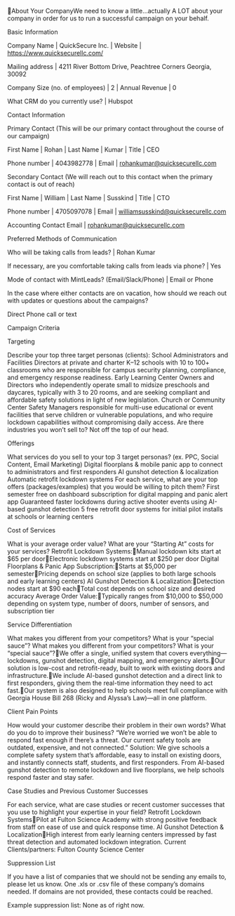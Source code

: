About Your CompanyWe need to know a little…actually A LOT about your company in order for us to run a successful campaign on your behalf. 


Basic Information

Company Name
 | QuickSecure Inc.
 | Website
 | https://www.quicksecurellc.com/

Mailing address
 | 4211 River Bottom Drive, Peachtree Corners Georgia, 30092

Company Size (no. of employees)
 | 2
 | Annual Revenue
 | 0

What CRM do you currently use?
 | Hubspot

Contact Information

Primary Contact (This will be our primary contact throughout the course of our campaign)

First Name
 | Rohan
 | Last Name
 | Kumar
 | Title
 | CEO

Phone number
 | 4043982778
 | Email
 | rohankumar@quicksecurellc.com

Secondary Contact (We will reach out to this contact when the primary contact is out of reach)

First Name
 | William
 | Last Name
 | Susskind
 | Title
 | CTO

Phone number
 | 4705097078
 | Email
 | williamsusskind@quicksecurellc.com

Accounting Contact Email
 | rohankumar@quicksecurellc.com

Preferred Methods of Communication

Who will be taking calls from leads?
 | Rohan Kumar

If necessary, are you comfortable taking calls from leads via phone?
 | Yes

Mode of contact with MintLeads? (Email/Slack/Phone)
 | Email or Phone

In the case where either contacts are on vacation, how should we reach out with updates or questions about the campaigns?

Direct Phone call or text


Campaign Criteria

Targeting

Describe your top three target personas (clients): 
 School Administrators and Facilities Directors at private and charter K–12 schools with 10 to 100+ classrooms who are responsible for campus security planning, compliance, and emergency response readiness.
 Early Learning Center Owners and Directors who independently operate small to midsize preschools and daycares, typically with 3 to 20 rooms, and are seeking compliant and affordable safety solutions in light of new legislation.
 Church or Community Center Safety Managers responsible for multi-use educational or event facilities that serve children or vulnerable populations, and who require lockdown capabilities without compromising daily access.
 Are there industries you won’t sell to? 
 Not off the top of our head.

Offerings

What services do you sell to your top 3 target personas? (ex. PPC, Social Content, Email Marketing) 
 Digital floorplans & mobile panic app to connect to administrators and first responders
 AI gunshot detection & localization
 Automatic retrofit lockdown systems
 For each service, what are your top offers (packages/examples) that you would be willing to pitch them?
 First semester free on dashboard subscription for digital mapping and panic alert app
 Guaranteed faster lockdowns during active shooter events using AI-based gunshot detection
 5 free retrofit door systems for initial pilot installs at schools or learning centers

Cost of Services

What is your average order value? What are your “Starting At” costs for your services?
 Retrofit Lockdown Systems:Manual lockdown kits start at $65 per doorElectronic lockdown systems start at $250 per door
 Digital Floorplans & Panic App Subscription:Starts at $5,000 per semesterPricing depends on school size (applies to both large schools and early learning centers)
 AI Gunshot Detection & Localization:Detection nodes start at $90 eachTotal cost depends on school size and desired accuracy
 Average Order Value:Typically ranges from $10,000 to $50,000 depending on system type, number of doors, number of sensors, and subscription tier

Service Differentiation

What makes you different from your competitors? What is your “special sauce”?
 What makes you different from your competitors? What is your “special sauce”?We offer a single, unified system that covers everything—lockdowns, gunshot detection, digital mapping, and emergency alerts.Our solution is low-cost and retrofit-ready, built to work with existing doors and infrastructure.We include AI-based gunshot detection and a direct link to first responders, giving them the real-time information they need to act fast.Our system is also designed to help schools meet full compliance with Georgia House Bill 268 (Ricky and Alyssa’s Law)—all in one platform.

Client Pain Points

How would your customer describe their problem in their own words? What do you do to improve their business?
 “We’re worried we won’t be able to respond fast enough if there’s a threat. Our current safety tools are outdated, expensive, and not connected.”
 Solution: We give schools a complete safety system that’s affordable, easy to install on existing doors, and instantly connects staff, students, and first responders. From AI-based gunshot detection to remote lockdown and live floorplans, we help schools respond faster and stay safer.

Case Studies and Previous Customer Successes

For each service, what are case studies or recent customer successes that you use to highlight your expertise in your field?
 Retrofit Lockdown SystemsPilot at Fulton Science Academy with strong positive feedback from staff on ease of use and quick response time.
 AI Gunshot Detection & LocalizationHigh interest from early learning centers impressed by fast threat detection and automated lockdown integration.
 Current Clients/partners: Fulton County Science Center


Suppression List

If you have a list of companies that we should not be sending any emails to, please let us know. 
 One .xls or .csv file of these company’s domains needed. If domains are not provided, these contacts could be reached.

Example suppression list: None as of right now.
